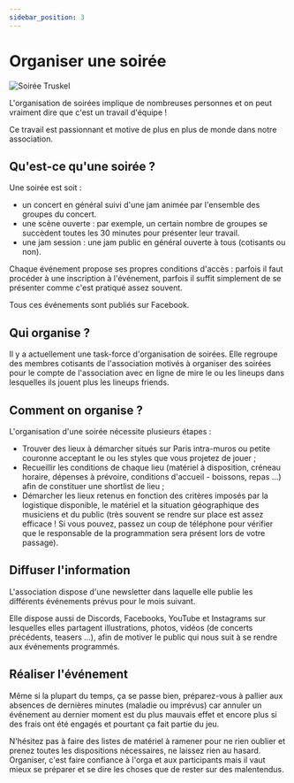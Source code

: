 ```yaml
---
sidebar_position: 3
---
```

# Organiser une soirée

![Soirée Truskel](/img/E68A4185-Päul_CUVEILLIER.jpg)

L'organisation de soirées implique de nombreuses personnes et on peut vraiment dire que c'est un travail d'équipe !

Ce travail est passionnant et motive de plus en plus de monde dans notre association.

## Qu'est-ce qu'une soirée ?

Une soirée est soit :

- un concert en général suivi d'une jam animée par l'ensemble des groupes du concert.
- une scène ouverte : par exemple, un certain nombre de groupes se succèdent toutes les 30 minutes pour présenter leur travail.
- une jam session : une jam public en général ouverte à tous (cotisants ou non).

Chaque événement propose ses propres conditions d'accès : parfois il faut procéder à une inscription à l'événement, parfois il suffit simplement de se présenter comme c'est pratiqué assez souvent.

Tous ces événements sont publiés sur Facebook.

## Qui organise ?

Il y a actuellement une task-force d'organisation de soirées. Elle regroupe des membres cotisants de l'association motivés à organiser
des soirées pour le compte de l'association avec en ligne de mire le ou les lineups dans lesquelles ils jouent plus les lineups friends.

## Comment on organise ?

L'organisation d'une soirée nécessite plusieurs étapes :

- Trouver des lieux à démarcher situés sur Paris intra-muros ou petite couronne acceptant le ou les styles que vous projetez de jouer ;
- Recueillir les conditions de chaque lieu (matériel à disposition, créneau horaire, dépenses à prévoire, conditions d'accueil - boissons, repas ...) afin de constituer une shortlist de lieu ;
- Démarcher les lieux retenus en fonction des critères imposés par la logistique disponible, le matériel et la situation géographique des musiciens et du public (très souvent se rendre sur place est assez efficace ! Si vous pouvez, passez un coup de téléphone pour vérifier que le responsable de la programmation sera présent lors de votre passage).

## Diffuser l'information

L'association dispose d'une newsletter dans laquelle elle publie les différents événements prévus pour le mois suivant.

Elle dispose aussi de Discords, Facebooks, YouTube   et Instagrams sur lesquelles elles partagent illustrations, photos, vidéos (de concerts précédents, teasers ...), afin de motiver le public qui nous suit à se rendre aux événements programmés.

## Réaliser l'événement

Même si la plupart du temps, ça se passe bien, préparez-vous à pallier aux absences de dernières minutes (maladie ou imprévus) car annuler un événement au dernier moment est du plus mauvais effet et encore plus si des frais ont été engagés et pourtant ça fait partie du jeu.

N'hésitez pas à faire des listes de matériel à ramener pour ne rien oublier et prenez toutes les dispositions nécessaires, ne laissez rien au hasard. Organiser, c'est faire confiance à l'orga et aux participants mais il vaut mieux se préparer et se dire les choses que de rester sur des malentendus.